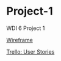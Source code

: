 # Project-1

WDI 6 Project 1

[Wireframe](https://github.com/JinTak/Project-1/blob/master/Wireframe.jpg)

[Trello: User Stories](https://trello.com/b/4SNpbblF/space-racer-2-into-the-void)
